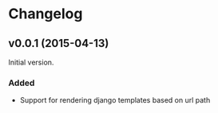 # Changelog

<!---
Boilerplate:

## vX.X.X (YYYY-MM-DD)

### Added

### Deprecated

### Removed

### Fixed

### Security
-->

## v0.0.1 (2015-04-13)

Initial version.

### Added

- Support for rendering django templates based on url path
